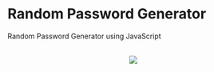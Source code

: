 # Random Password Generator
Random Password Generator using JavaScript
<br><br>
<p align = "center">
  <img src = "https://user-images.githubusercontent.com/83002941/148111209-a568d680-a3ef-4702-ad57-4588b6816be9.gif">
</p>
